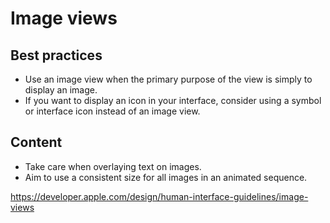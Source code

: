 # Image views
## Best practices
- Use an image view when the primary purpose of the view is simply to display an image.
- If you want to display an icon in your interface, consider using a symbol or interface icon instead of an image view.

## Content
- Take care when overlaying text on images.
- Aim to use a consistent size for all images in an animated sequence.

https://developer.apple.com/design/human-interface-guidelines/image-views
